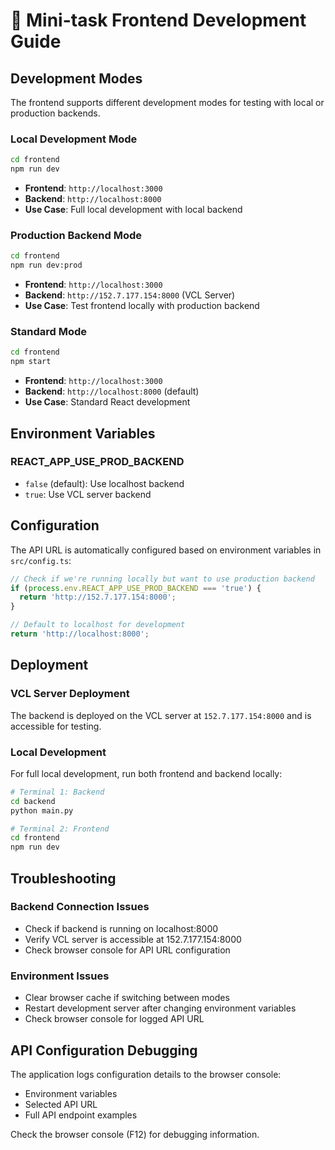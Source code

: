 # 🚀 Mini-task Frontend Development Guide

## **Development Modes**

The frontend supports different development modes for testing with local or production backends.

### **Local Development Mode**
```bash
cd frontend
npm run dev
```
- **Frontend**: `http://localhost:3000`
- **Backend**: `http://localhost:8000`
- **Use Case**: Full local development with local backend

### **Production Backend Mode**
```bash
cd frontend
npm run dev:prod
```
- **Frontend**: `http://localhost:3000`
- **Backend**: `http://152.7.177.154:8000` (VCL Server)
- **Use Case**: Test frontend locally with production backend

### **Standard Mode**
```bash
cd frontend
npm start
```
- **Frontend**: `http://localhost:3000`
- **Backend**: `http://localhost:8000` (default)
- **Use Case**: Standard React development

## **Environment Variables**

### **REACT_APP_USE_PROD_BACKEND**
- `false` (default): Use localhost backend
- `true`: Use VCL server backend

## **Configuration**

The API URL is automatically configured based on environment variables in `src/config.ts`:

```typescript
// Check if we're running locally but want to use production backend
if (process.env.REACT_APP_USE_PROD_BACKEND === 'true') {
  return 'http://152.7.177.154:8000';
}

// Default to localhost for development
return 'http://localhost:8000';
```

## **Deployment**

### **VCL Server Deployment**
The backend is deployed on the VCL server at `152.7.177.154:8000` and is accessible for testing.

### **Local Development**
For full local development, run both frontend and backend locally:

```bash
# Terminal 1: Backend
cd backend
python main.py

# Terminal 2: Frontend
cd frontend
npm run dev
```

## **Troubleshooting**

### **Backend Connection Issues**
- Check if backend is running on localhost:8000
- Verify VCL server is accessible at 152.7.177.154:8000
- Check browser console for API URL configuration

### **Environment Issues**
- Clear browser cache if switching between modes
- Restart development server after changing environment variables
- Check browser console for logged API URL

## **API Configuration Debugging**

The application logs configuration details to the browser console:
- Environment variables
- Selected API URL
- Full API endpoint examples

Check the browser console (F12) for debugging information.
